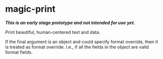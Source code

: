 # magic-print

___This is an early stage prototype and not intended for use yet.___

Print beautiful, human-centered text and data.

If the final argument is an object and could specify format override, then it is treated as format override. I.e., if all the fields in the object are valid format fields.
